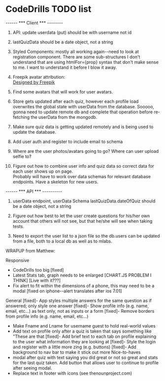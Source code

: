 # CodeDrills TODO list


------  ***  Client *** --------

1. API: update userdata (put) should be with username not id

1. lastQuizData should be a date object, not a string

5. Styled Components: mostly all working again--need to look at registration component.  There are some sub-structures I don't understand that are using htmlFor={prop} syntax that don't make sense to me.  I want to understand it before I blow it away.

1. Freepik avatar attribution:  
<a href='https://www.freepik.com/free-vector/decorative-social-media-business-blog-users-profile-avatar-trendy-hairstyle-design-icons-collection-isolated-flat-vector-illustration_1158625.htm'>Designed by Freepik</a>

1. Find some avatars that will work for user avatars.

1. Store gets updated after each quiz, however each profile load overwrites the global state with userData from the database.  Sooooo, gonna need to update remote db and complete that operation before re-fetching the userData from the mongodb.

1. Make sure quiz data is getting updated remotely and is being used to update the database.

2. Add user auth and register to include email to schema

3. Where are the user photos/avatars going to go?  Where can user upload selfie to?

4. Figure out how to combine user info and quiz data so correct data for each user shows up on page.  
Probably will have to work over data schemas for relevant database endpoints.  Have a skeleton for new users.

------ *** API *** ----------

1. userData endpoint, userData Schema  lastQuizData.dateOfQuiz should be a date object, not a string

5. Figure out how best to let the user create questions for his/her own account that others will not see,
but that he/she will see when taking tests.

1. Need to export the user list to a json file so the db.users can be updated from a file, both to a local db as well as to mlabs.





WRAPUP from Matthew:

Responsive
- CodeDrills too big  [fixed]
- Latest Stats tab, graph needs to be enlarged [CHART.JS PROBLEM I THINK]    [Live with it???]
- Fix alert to fit within the dimensions of a phone, this may need to be a modal
[fixed on iphone--alert translates after ios 7.01]

General 
[fixed]- App styles multiple answers for the same question as if answered; only style one answer 
[fixed]- Show profile info (e.g. name, email, etc...) as text only, not as inputs or a form 
[fixed]- Remove borders from profile info (e.g. name, email, etc...) 
- Make Fname and Lname for username guest to hold real-world values
- Add text on profile only after a quiz is taken that says something like "These are that
[fixed]- Add brief text to each tab on profile explaining to the user what information they are looking at
[fixed]- Style the login and register with a little more zing (e.g. buttons)
[fixed]- Add background to nav bar to make it stick out more
Nice-to-haves
- modal after quiz with text saying you did great or not so great and stats for the last quiz taken. Add button that allows user to continue to profile after seeing modal.
- Replace text in footer with icons (see thenounproject.com) 

